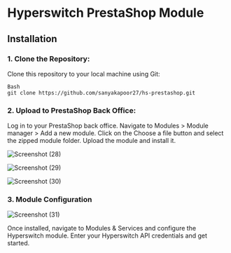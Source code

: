# Hyperswitch PrestaShop Module

## Installation

### 1. Clone the Repository:

Clone this repository to your local machine using Git:

```
Bash
git clone https://github.com/sanyakapoor27/hs-prestashop.git   
```

### 2. Upload to PrestaShop Back Office:

Log in to your PrestaShop back office.
Navigate to Modules > Module manager > Add a new module.
Click on the Choose a file button and select the zipped module folder.
Upload the module and install it.

![Screenshot (28)](https://github.com/user-attachments/assets/0e1f405e-a014-4a12-86b3-864f517a06d9)


![Screenshot (29)](https://github.com/user-attachments/assets/89b913d1-1679-4ac8-b6a6-0270a8755395)


![Screenshot (30)](https://github.com/user-attachments/assets/27baf5a4-275b-4133-9912-b47bf9cda9b4)

### 3. Module Configuration


![Screenshot (31)](https://github.com/user-attachments/assets/655e33c3-8e8a-4daa-927e-f06159f5a170)


Once installed, navigate to Modules & Services and configure the Hyperswitch module.
Enter your Hyperswitch API credentials and get started.
